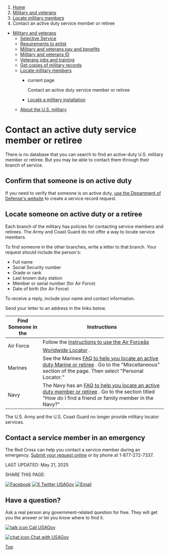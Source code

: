 1. [Home](/)
2. [Military and veterans](/military-and-veterans)
3. [Locate military members](/locate-military-members)
4. Contact an active duty service member or retiree

* [Military and veterans](/military-and-veterans)
  + [Selective Service](/selective-service)
  + [Requirements to enlist](/military-requirements)
  + [Military and veterans pay and benefits](/military-pay-benefits)
  + [Military and veterans ID](/military-veterans-id)
  + [Veterans jobs and training](/veteran-jobs-training)
  + [Get copies of military records](/military-records)
  + [Locate military members](/locate-military-members)
    - current page

      Contact an active duty service member or retiree
    - [Locate a military installation](/locate-military-base)
  + [About the U.S. military](/us-military)

Contact an active duty service member or retiree
================================================

There is no database that you can search to find an active-duty U.S. military member or retiree. But you may be able to contact them through their branch of service.

Confirm that someone is on active duty
--------------------------------------

If you need to verify that someone is on active duty,
[use the Department of Defense's website](https://scra-e.dmdc.osd.mil/scra/#/login?returnUrl=%2Fsingle-record)
to create a service record request.

**Locate someone on active duty or a retiree**
----------------------------------------------

Each branch of the military has policies for contacting service members and retirees. The Army and Coast Guard do not offer a way to locate service members.

To find someone in the other branches, write a letter to that branch. Your request should include the person's:

* Full name
* Social Security number
* Grade or rank
* Last known duty station
* Member or serial number (for Air Force)
* Date of birth (for Air Force)

To receive a reply, include your name and contact information.

Send your letter to an address in the links below.

| Find Someone in the | Instructions |
| --- | --- |
| Air Force | Follow the [instructions to use the Air Forceâs Worldwide Locator](https://www.afpc.af.mil/Support/Worldwide-Locator/) . |
| Marines | See the Marines [FAQ to help you locate an active duty Marine or retiree](https://www.marines.mil/FAQ/) . Go to the "Miscellaneous" section of the page. Then select "Personal Locator." |
| Navy | The Navy has an [FAQ to help you locate an active duty member or retiree](https://www.navy.mil/Resources/Frequently-Asked-Questions/) . Go to the section titled "How do I find a friend or family member in the Navy?" |

The U.S. Army and the U.S. Coast Guard no longer provide military locator services.

**Contact a service member in an emergency**
--------------------------------------------

The Red Cross can help you contact a service member during an emergency.
[Submit your request online](https://www.redcross.org/get-help/military-families/emergency-communication.html)
or by phone at 1-877-272-7337.

LAST UPDATED:
May 21, 2025

SHARE THIS PAGE:

[![Facebook](/themes/custom/usagov/images/social-media-icons/Facebook_Icon.svg)](https://www.facebook.com/sharer/sharer.php?u=https://www.usa.gov/contact-servicemember-retiree&v=3)
[![X Twitter USAGov](/themes/custom/usagov/images/social-media-icons/X_Twitter_Icon.svg?version=2)](https://twitter.com/intent/tweet?source=webclient&text=https://www.usa.gov/contact-servicemember-retiree)
[![Email](/themes/custom/usagov/images/social-media-icons/Email_Icon.svg?version=2)](mailto:?subject=https://www.usa.gov/contact-servicemember-retiree)

Have a question?
----------------

Ask a real person any government-related question for free. They will get you the answer or let you know where to find it.

[![talk icon](/themes/custom/usagov/images/ICONS_talk.png)
Call USAGov](/phone)

[![chat icon](/themes/custom/usagov/images/ICONS_chat.png)
Chat with USAGov](/chat)

[Top](#main-content)